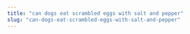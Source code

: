 ```yaml
---
title: "can dogs eat scrambled eggs with salt and pepper"
slug: "can-dogs-eat-scrambled-eggs-with-salt-and-pepper"
---
```


